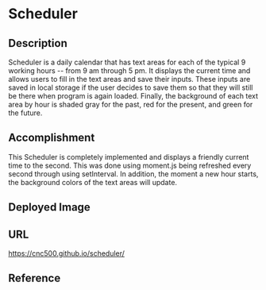 # Scheduler


## Description

Scheduler is a daily calendar that has text areas for each of the typical 9 working hours -- from 9 am through 5 pm.  It displays the current time and allows users to fill in the text areas and save their inputs.  These inputs are saved in local storage if the user decides to save them so that they will still be there when program is again loaded.  Finally, the background of each text area by hour is shaded gray for the past, red for the present, and green for the future.  

## Accomplishment 

This Scheduler is completely implemented and displays a friendly current time to the second. This was done using moment.js being refreshed every second through using setInterval.  In addition,
the moment a new hour starts, the background colors of the text areas will update. 

## Deployed Image


## URL

https://cnc500.github.io/scheduler/

## Reference

